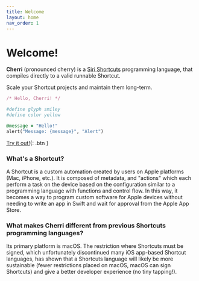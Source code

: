 ```yaml
---
title: Welcome
layout: home
nav_order: 1
---
```


# Welcome!

**Cherri** (pronounced cherry) is a [Siri Shortcuts](https://apps.apple.com/us/app/shortcuts/id915249334) programming language, that compiles directly to a valid runnable Shortcut.

Scale your Shortcut projects and maintain them long-term.

<div class="code-example" markdown="1">
  
```ruby
/* Hello, Cherri! */

#define glyph smiley
#define color yellow

@message = "Hello!"
alert("Message: {message}", "Alert")
```
[Try it out!](https://playground.cherrilang.org){: .btn }

</div>

### What's a Shortcut?

A Shortcut is a custom automation created by users on Apple platforms (Mac, iPhone, etc.). It is composed of metadata, and "actions" which each perform a task on the device based on the configuration similar to a programming language with functions and control flow. In this way, it becomes a way to program custom software for Apple devices without needing to write an app in Swift and wait for approval from the Apple App Store.

### What makes Cherri different from previous Shortcuts programming languages?

Its primary platform is macOS. The restriction where Shortcuts must be signed, which unfortunately discontinued many iOS app-based Shortcut languages, has shown that a Shortcuts language will likely be more sustainable (fewer restrictions placed on macOS, macOS can sign Shortcuts) and give a better developer experience (no tiny tapping!).
